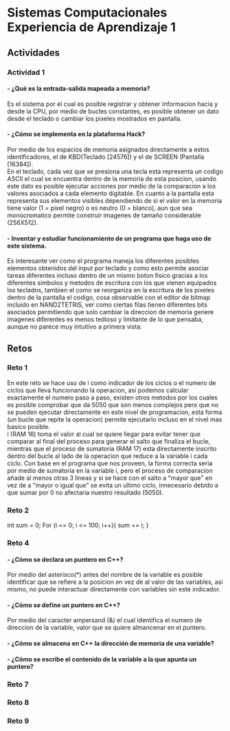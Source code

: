 # Sistemas Computacionales Experiencia de Aprendizaje 1  
  
## Actividades  
  
### Actividad 1  
#### - ¿Qué es la entrada-salida mapeada a memoria?  
Es el sistema por el cual es posible registrar y obtener informacion hacia y desde la CPU, por medio de bucles constantes, es posible obtener un dato desde el teclado o cambiar los pixeles mostrados en pantalla.  
  
#### - ¿Cómo se implementa en la plataforma Hack?  
Por medio de los espacios de memoria asignados directamente a estos identificadores, el de KBD(Teclado [24576]) y el de SCREEN (Pantalla [16384]).  
En el teclado, cada vez que se presiona una tecla esta representa un codigo ASCII el cual se encuentra dentro de la memoria de esta posicion, usando este dato es posible ejecutar acciones por medio de la comparacion a los valores asociados a cada elemento digitable.
En cuanto a la pantalla esta representa sus elementos visibles dependiendo de si el valor en la memoria tiene valor (1 = pixel negro) o es neutro (0 = blanco), aun que sea monocromatico permite construir imagenes de tamaño considerable (256X512).

#### - Inventar y estudiar funcionamiento de un programa que haga uso de este sistema. 
Es interesante ver como el programa maneja los diferentes posibles elementos obtenidos del input por teclado y como esto permite asociar tareas diferentes incluso dentro de un mismo boton fisico gracias a los diferentes simbolos y metodos de escritura con los que vienen equipados los teclados, tambien el como se reorganiza en la escritura de los pixeles dentro de la pantalla el codigo, cosa observable con el editor de bitmap incluido en NAND2TETRIS, ver como ciertas filas tienen diferentes bits asociados permitiendo que solo cambiar la direccion de memoria genere imagenes diferentes es menos tedioso y limitante de lo que pensaba, aunque no parece muy intuitivo a primera vista.   
  
  
## Retos  
  
### Reto 1  
En este reto se hace uso de i como indicador de los ciclos o el numero de ciclos que lleva funcionando la operacion, asi podemos calcular exactamente el numero paso a paso, existen otros metodos por los cuales es posible comprobar que da 5050 que son menos complejos pero que no se pueden ejecutar directamente en este nivel de programacion, esta forma (un bucle que repite la operacion) permite ejecutarlo incluso en el nivel mas basico posible.  
i (RAM 16) toma el valor al cual se quiere llegar para evitar tener que comparar al final del proceso para generar el salto que finaliza el bucle, mientras que el proceso de sumatoria (RAM 17) esta directamente inscrito dentro del bucle al lado de la operacion que reduce a la variable i cada ciclo. Con base en el programa que nos proveen, la forma correcta seria por medio de sumatoria en la variable i, pero el proceso de comparacion añade al menos otras 3 lineas y si se hace con el salto a "mayor que" en vez de a "mayor o igual que" se evita un ultimo ciclo, innecesario debido a que sumar por 0 no afectaria nuestro resultado (5050).  
  
### Reto 2  
int sum = 0;
For (i == 0; i <= 100; i++){
   sum += i;
}  

  
### Reto 4  
#### - ¿Cómo se declara un puntero en C++?  
Por medio del asterisco(*) antes del nombre de la variable es posible identificar que se refiere a la posicion en vez de al valor de las variables, asi mismo, no puede interactuar directamente con variables sin este indicador.  
#### - ¿Cómo se define un puntero en C++?  
Por medio del caracter ampersand (&) el cual identifica el numero de direccion de la variable, valor que se quiere almancenar en el puntero.  
#### - ¿Cómo se almacena en C++ la dirección de memoria de una variable?  
  
#### - ¿Cómo se escribe el contenido de la variable a la que apunta un puntero?  
  
  
### Reto 7  
  

### Reto 8  
  

### Reto 9  
  